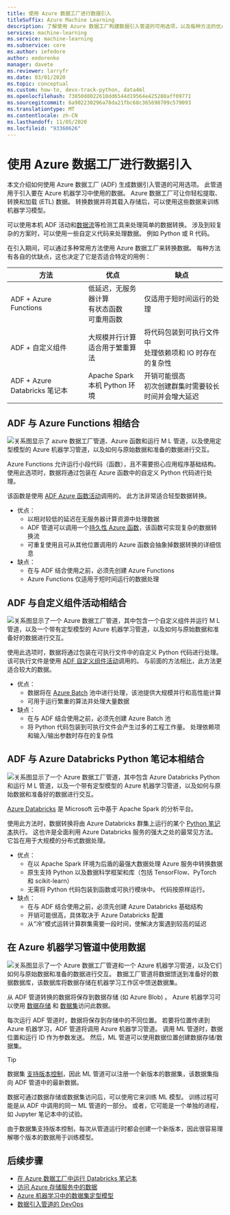 ```yaml
---
title: 使用 Azure 数据工厂进行数据引入
titleSuffix: Azure Machine Learning
description: 了解使用 Azure 数据工厂构建数据引入管道的可用选项，以及每种方法的优点。
services: machine-learning
ms.service: machine-learning
ms.subservice: core
ms.author: iefedore
author: eedorenko
manager: davete
ms.reviewer: larryfr
ms.date: 03/01/2020
ms.topic: conceptual
ms.custom: how-to, devx-track-python, data4ml
ms.openlocfilehash: 73850d8022618dd6544d19564e425288aff09771
ms.sourcegitcommit: 6a902230296a78da21fbc68c365698709c579093
ms.translationtype: MT
ms.contentlocale: zh-CN
ms.lasthandoff: 11/05/2020
ms.locfileid: "93360626"
---
```

# <a name="data-ingestion-with-azure-data-factory"></a>使用 Azure 数据工厂进行数据引入

本文介绍如何使用 Azure 数据工厂 (ADF) 生成数据引入管道的可用选项。 此管道用于引入要在 Azure 机器学习中使用的数据。 Azure 数据工厂可让你轻松提取、转换和加载 (ETL) 数据。 转换数据并将其载入存储后，可以使用这些数据来训练机器学习模型。

可以使用本机 ADF 活动和[数据流](../data-factory/control-flow-execute-data-flow-activity.md)等检测工具来处理简单的数据转换。 涉及到较复杂的方案时，可以使用一些自定义代码来处理数据。 例如 Python 或 R 代码。

在引入期间，可以通过多种常用方法使用 Azure 数据工厂来转换数据。 每种方法有各自的优缺点，这也决定了它是否适合特定的用例：

| 方法 | 优点 | 缺点 |
| ----- | ----- | ----- |
| ADF + Azure Functions | 低延迟，无服务器计算</br>有状态函数</br>可重用函数 | 仅适用于短时间运行的处理 |
| ADF + 自定义组件 | 大规模并行计算</br>适合用于繁重算法 | 将代码包装到可执行文件中</br>处理依赖项和 IO 时存在的复杂性 |
| ADF + Azure Databricks 笔记本 | Apache Spark</br>本机 Python 环境 | 开销可能很高</br>初次创建群集时需要较长时间并会增大延迟

## <a name="adf-with-azure-functions"></a>ADF 与 Azure Functions 相结合

![关系图显示了 azure 数据工厂管道、Azure 函数和运行 M L 管道，以及使用定型模型的 Azure 机器学习管道，以及如何与原始数据和准备的数据进行交互。](media/how-to-data-ingest-adf/adf-function.png)

Azure Functions 允许运行小段代码（函数），且不需要担心应用程序基础结构。 使用此选项时，数据将通过包装在 Azure 函数中的自定义 Python 代码进行处理。 

该函数是使用 [ADF Azure 函数活动](../data-factory/control-flow-azure-function-activity.md)调用的。 此方法非常适合轻型数据转换。 

* 优点：
    * 以相对较低的延迟在无服务器计算资源中处理数据
    * ADF 管道可以调用一个[持久性 Azure 函数](../azure-functions/durable/durable-functions-overview.md)，该函数可实现复杂的数据转换流 
    * 可重复使用且可从其他位置调用的 Azure 函数会抽象掉数据转换的详细信息
* 缺点：
    * 在与 ADF 结合使用之前，必须先创建 Azure Functions
    * Azure Functions 仅适用于短时间运行的数据处理

## <a name="adf-with-custom-component-activity"></a>ADF 与自定义组件活动相结合

![关系图显示了一个 Azure 数据工厂管道，其中包含一个自定义组件并运行 M L 管道，以及一个带有定型模型的 Azure 机器学习管道，以及如何与原始数据和准备好的数据进行交互。](media/how-to-data-ingest-adf/adf-customcomponent.png)

使用此选项时，数据将通过包装在可执行文件中的自定义 Python 代码进行处理。 该可执行文件是使用 [ADF 自定义组件活动](../data-factory/transform-data-using-dotnet-custom-activity.md)调用的。 与前面的方法相比，此方法更适合较大的数据。

* 优点：
    * 数据将在 [Azure Batch](../batch/batch-technical-overview.md) 池中进行处理，该池提供大规模并行和高性能计算
    * 可用于运行繁重的算法并处理大量数据
* 缺点：
    * 在与 ADF 结合使用之前，必须先创建 Azure Batch 池
    * 将 Python 代码包装到可执行文件会产生过多的工程工作量。 处理依赖项和输入/输出参数时存在的复杂性

## <a name="adf-with-azure-databricks-python-notebook"></a>ADF 与 Azure Databricks Python 笔记本相结合

![关系图显示了一个 Azure 数据工厂管道，其中包含 Azure Databricks Python 和运行 M L 管道，以及一个带有定型模型的 Azure 机器学习管道，以及如何与原始数据和准备好的数据进行交互。](media/how-to-data-ingest-adf/adf-databricks.png)

[Azure Databricks](https://azure.microsoft.com/services/databricks/) 是 Microsoft 云中基于 Apache Spark 的分析平台。

使用此方法时，数据转换将由 Azure Databricks 群集上运行的某个 [Python 笔记本](../data-factory/transform-data-using-databricks-notebook.md)执行。 这也许是全面利用 Azure Databricks 服务的强大之处的最常见方法。 它旨在用于大规模的分布式数据处理。

* 优点：
    * 在以 Apache Spark 环境为后盾的最强大数据处理 Azure 服务中转换数据
    * 原生支持 Python 以及数据科学框架和库（包括 TensorFlow、PyTorch 和 scikit-learn）
    * 无需将 Python 代码包装到函数或可执行模块中。 代码按原样运行。
* 缺点：
    * 在与 ADF 结合使用之前，必须先创建 Azure Databricks 基础结构
    * 开销可能很高，具体取决于 Azure Databricks 配置
    * 从“冷”模式运转计算群集需要一段时间，使解决方案遇到较高的延迟 
    

## <a name="consuming-data-in-azure-machine-learning-pipelines"></a>在 Azure 机器学习管道中使用数据

![关系图显示了一个 Azure 数据工厂管道和一个 Azure 机器学习管道，以及它们如何与原始数据和准备的数据进行交互。 数据工厂管道将数据馈送到准备好的数据数据库，该数据库将数据存储在机器学习工作区中馈送数据集。](media/how-to-data-ingest-adf/aml-dataset.png)

从 ADF 管道转换的数据将保存到数据存储 (如 Azure Blob) 。 Azure 机器学习可以使用 [数据存储](./how-to-access-data.md#create-and-register-datastores) 和 [数据集](./how-to-create-register-datasets.md)访问此数据。

每次运行 ADF 管道时，数据将保存到存储中的不同位置。 若要将位置传递到 Azure 机器学习，ADF 管道将调用 Azure 机器学习管道。 调用 ML 管道时，数据位置和运行 ID 作为参数发送。 然后，ML 管道可以使用数据位置创建数据存储/数据集。 

> [!TIP]
> 数据集 [支持版本控制](./how-to-version-track-datasets.md)，因此 ML 管道可以注册一个新版本的数据集，该数据集指向 ADF 管道中的最新数据。

数据可通过数据存储或数据集访问后，可以使用它来训练 ML 模型。 训练过程可能是从 ADF 中调用的同一 ML 管道的一部分。 或者，它可能是一个单独的进程，如 Jupyter 笔记本中的试验。

由于数据集支持版本控制，每次从管道运行时都会创建一个新版本，因此很容易理解哪个版本的数据用于训练模型。

## <a name="next-steps"></a>后续步骤

* [在 Azure 数据工厂中运行 Databricks 笔记本](../data-factory/transform-data-using-databricks-notebook.md)
* [访问 Azure 存储服务中的数据](./how-to-access-data.md#create-and-register-datastores)
* [Azure 机器学习中的数据集定型模型](./how-to-train-with-datasets.md)
* [数据引入管道的 DevOps](./how-to-cicd-data-ingestion.md)